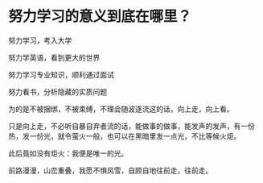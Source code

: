 # **努力学习的意义到底在哪里？**

努力学习，考入大学

努力学英语，看到更大的世界

努力学习专业知识，顺利通过面试

努力看书，分析隐藏的实质问题

为的是不被捆绑，不被束缚，不理会随波逐流这的话，向上走，向上看。  

只是向上走，不必听自暴自弃者流的话，能做事的做事，能发声的发声，有一份热，发一份光，就令萤火一般，也可以在黑暗里发一点光，不比等候火炬。  

此后竟如没有炬火：我便是唯一的光。

前路漫漫，山峦重叠，我愿不惧风雪，自顾自地往前走，往前走。